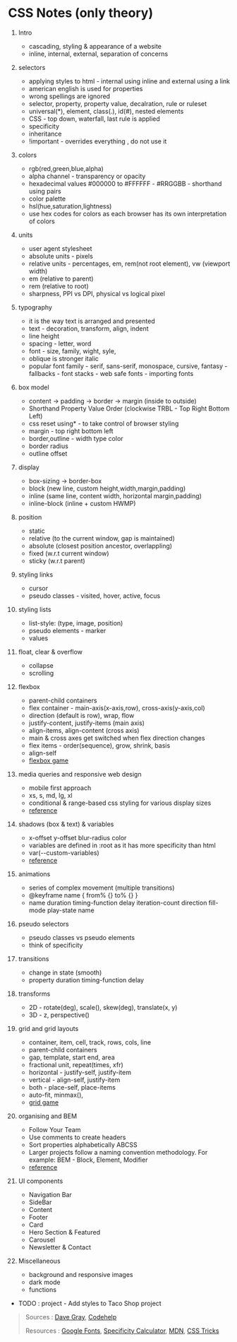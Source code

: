 # CSS Notes (only theory)

1. Intro
   - cascading, styling & appearance of a website
   - inline, internal, external, separation of concerns

2. selectors
   - applying styles to html - internal using inline and external using a link
   - american english is used for properties
   - wrong spellings are ignored
   - selector, property, property value, decalration, rule or ruleset
   - universal(*), element, class(.), id(#), nested elements
   - CSS - top down, waterfall, last rule is applied
   - specificity
   - inheritance
   - !important - overrides everything , do not use it
  
3. colors
   - rgb(red,green,blue,alpha)
   - alpha channel - transparency or opacity
   - hexadecimal values #000000 to #FFFFFF - #RRGGBB - shorthand using pairs
   - color palette
   - hsl(hue,saturation,lightness)
   - use hex codes for colors as each browser has its own interpretation of colors

4. units
   - user agent stylesheet
   - absolute units - pixels
   - relative units - percentages, em, rem(not root element), vw (viewport width)
   - em (relative to parent)
   - rem (relative to root)
   - sharpness, PPI vs DPI, physical vs logical pixel
  
5. typography
   - it is the way text is arranged and presented
   - text - decoration, transform, align, indent
   - line height
   - spacing - letter, word
   - font - size, family, wight, syle,
   - oblique is stronger italic
   - popular font family - serif, sans-serif, monospace, cursive, fantasy - fallbacks - font stacks - web safe fonts - importing fonts
  
6. box model
   - content -> padding -> border -> margin (inside to outside)
   - Shorthand Property Value Order (clockwise TRBL - Top Right Bottom Left)
   - css reset using* - to take control of browser styling
   - margin - top right bottom left
   - border,outline - width type color
   - border radius
   - outline offset

7. display
   - box-sizing -> border-box
   - block (new line, custom height,width,margin,padding)
   - inline (same line, content width, horizontal margin,padding)
   - inline-block (inline + custom HWMP)
  
8. position
   - static
   - relative (to the current window, gap is maintained)
   - absolute (closest position ancestor, overlappling)
   - fixed (w.r.t current window)
   - sticky (w.r.t parent)

9. styling links
   - cursor
   - pseudo classes - visited, hover, active, focus

10. styling lists
    - list-style: (type, image, position)
    - pseudo elements - marker
    - values

11. float, clear & overflow
    - collapse
    - scrolling

12. flexbox
    - parent-child containers
    - flex container - main-axis(x-axis,row), cross-axis(y-axis,col)
    - direction (default is row), wrap, flow
    - justify-content, justify-items (main axis)
    - align-items, align-content (cross axis)
    - main & cross axes get switched when flex direction changes
    - flex items - order(sequence), grow, shrink, basis
    - align-self
    - [flexbox game](https://flexboxfroggy.com/)

13. media queries and responsive web design
    - mobile first approach
    - xs, s, md, lg, xl
    - conditional & range-based css styling for various display sizes
    - [reference](https://github.com/gitdagray/css_course/blob/main/17_lesson/css/style.css)

14. shadows (box & text) & variables
    - x-offset y-offset blur-radius color
    - variables are defined in :root as it has more specificity than html
    - var(--custom-variables)
    - [reference](https://github.com/gitdagray/css_course/blob/main/20_lesson/css/style.css)

15. animations
    - series of complex movement (multiple transitions)
    - @keyframe name { from% {} to% {} }
    - name duration timing-function delay iteration-count direction fill-mode play-state name

16. pseudo selectors
    - pseudo classes vs pseudo elements
    - think of specificity

17. transitions
    - change in state (smooth)
    - property duration timing-function delay

18. transforms
    - 2D - rotate(deg), scale(), skew(deg), translate(x, y)
    - 3D - z, perspective()

19. grid and grid layouts
    - container, item, cell, track, rows, cols, line
    - parent-child containers
    - gap, template, start end, area
    - fractional unit, repeat(times, xfr)
    - horizontal - justify-self, justify-item
    - vertical - align-self, justify-item
    - both - place-self, place-items
    - auto-fit, minmax(),
    - [grid game](https://cssgridgarden.com/)
  
20. organising and BEM
    - Follow Your Team
    - Use comments to create headers
    - Sort properties alphabetically ABCSS
    - Larger projects follow a naming convention methodology. For example: BEM - Block, Element, Modifier
    - [reference](https://github.com/gitdagray/css_course/blob/main/23_lesson/css/style.css)
  
21. UI components
    - Navigation Bar
    - SideBar
    - Content
    - Footer
    - Card
    - Hero Section & Featured
    - Carousel
    - Newsletter & Contact

22. Miscellaneous
    - background and responsive images
    - dark mode
    - functions  

- TODO : project - Add styles to Taco Shop project

> Sources : [Dave Gray](https://youtube.com/playlist?list=PL0Zuz27SZ-6Mx9fd9elt80G1bPcySmWit&si=2iSV6pXKPt5TlBIc), [Codehelp](https://youtube.com/playlist?list=PLDzeHZWIZsTo0wSBcg4-NMIbC0L8evLrD&si=HRaIgfp5NrFFuBhP)
>
> Resources : [Google Fonts](https://fonts.google.com/), [Specificity Calculator](https://specificity.keegan.st/), [MDN](https://developer.mozilla.org/en-US/docs/Web/CSS), [CSS Tricks](https://css-tricks.com/)
